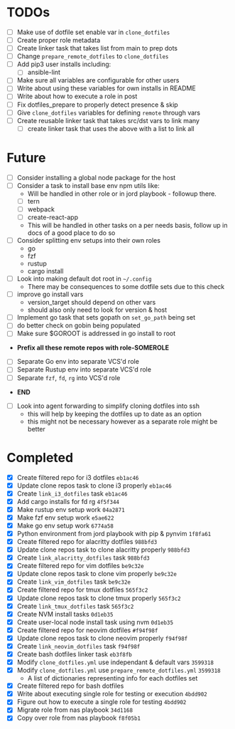 TODOs
=====

- [ ] Make use of dotfile set enable var in `clone_dotfiles`
- [ ] Create proper role metadata
- [ ] Create linker task that takes list from main to prep dots
- [ ] Change `prepare_remote_dotfiles` to `clone_dotfiles`
- [ ] Add pip3 user installs including:
    - [ ] ansible-lint
- [ ] Make sure all variables are configurable for other users
- [ ] Write about using these variables for own installs in README
- [ ] Write about how to execute a role in post
- [ ] Fix dotfiles_prepare to properly detect presence & skip
- [ ] Give `clone_dotfiles` variables for defining `remote` through vars
- [ ] Create reusable linker task that takes src/dst vars to link many
    - [ ] create linker task that uses the above with a list to link all

Future
======

- [ ] Consider installing a global node package for the host
- [ ] Consider a task to install base env npm utils like:
    - Will be handled in other role or in jord playbook - followup there.
    - [ ] tern
    - [ ] webpack
    - [ ] create-react-app
    - This will be handled in other tasks on a per needs basis, follow up in docs of a good place to do so
- [ ] Consider splitting env setups into their own roles
    - go
    - fzf
    - rustup
    - cargo install
- [ ] Look into making default dot root in `~/.config`
    - There may be consequences to some dotfile sets due to this check
- [ ] improve go install vars
    - version_target should depend on other vars
    - should also only need to look for version & host
- [ ] Implement go task that sets gopath on `set_go_path` being set
- [ ] do better check on gobin being populated
- [ ] Make sure $GOROOT is addressed in go install to root
- **Prefix all these remote repos with role-SOMEROLE**
- [ ] Separate Go env into separate VCS'd role
- [ ] Separate Rustup env into separate VCS'd role
- [ ] Separate `fzf`, `fd`, `rg` into VCS'd role
- **END**
- [ ] Look into agent forwarding to simplify cloning dotfiles into ssh
  - this will help by keeping the dotfiles up to date as an option
  - this might not be necessary however as a separate role might be better

Completed
=========

- [x] Create filtered repo for i3 dotfiles `eb1ac46`
- [x] Update clone repos task to clone i3 properly `eb1ac46`
- [x] Create `link_i3_dotfiles` task `eb1ac46`
- [x] Add cargo installs for fd rg `4f5f344`
- [x] Make rustup env setup work `04a2871`
- [x] Make fzf env setup work `e5ae622`
- [x] Make go env setup work `6774a58`
- [x] Python environment from jord playbook with pip & pynvim `1f8fa61`
- [x] Create filtered repo for alacritty dotfiles `988bfd3`
- [x] Update clone repos task to clone alacritty properly `988bfd3`
- [x] Create `link_alacritty_dotfiles` task `988bfd3`
- [x] Create filtered repo for vim dotfiles `be9c32e`
- [x] Update clone repos task to clone vim properly `be9c32e`
- [x] Create `link_vim_dotfiles` task `be9c32e`
- [x] Create filtered repo for tmux dotfiles `565f3c2`
- [x] Update clone repos task to clone tmux properly `565f3c2`
- [x] Create `link_tmux_dotfiles` task `565f3c2`
- [x] Create NVM install tasks `0d1eb35`
- [x] Create user-local node install task using nvm `0d1eb35`
- [x] Create filtered repo for neovim dotfiles `#f94f98f`
- [x] Update clone repos task to clone neovim properly `f94f98f`
- [x] Create `link_neovim_dotfiles` task `f94f98f`
- [x] Create bash dotfiles linker task `eb3f8fb`
- [x] Modify `clone_dotfiles.yml` use independant & default vars `3599318`
- [x] Modify `clone_dotfiles.yml` use `prepare_remote_dotfiles.yml` `3599318`
    - A list of dictionaries representing info for each dotfiles set
- [x] Create filtered repo for bash dotfiles
- [x] Write about executing single role for testing or execution `4bdd902`
- [x] Figure out how to execute a single role for testing `4bdd902`
- [x] Migrate role from nas playbook `34d1168`
- [x] Copy over role from nas playbook `f8f05b1`
